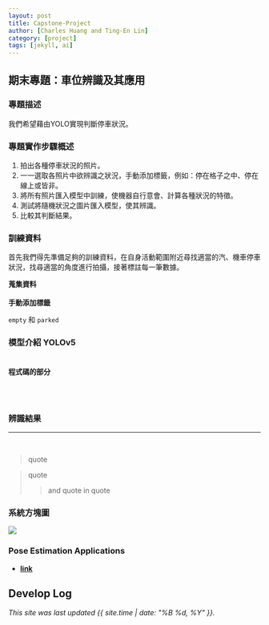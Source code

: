 ```yaml
---
layout: post
title: Capstone-Project
author: [Charles Huang and Ting-En Lin]
category: [project]
tags: [jekyll, ai]
---
```


## 期末專題：車位辨識及其應用

### 專題描述
我們希望藉由YOLO實現判斷停車狀況。<br>

### 專題實作步驟概述
1. 拍出各種停車狀況的照片。<br>
2. 一一選取各照片中欲辨識之狀況，手動添加標籤，例如：停在格子之中、停在線上或皆非。<br>
3. 將所有照片匯入模型中訓練，使機器自行意會、計算各種狀況的特徵。<br>
4. 測試將隨機狀況之圖片匯入模型，使其辨識。<br>
5. 比較其判斷結果。<br>

### 訓練資料
首先我們得先準備足夠的訓練資料，在自身活動範圍附近尋找適當的汽、機車停車狀況，找尋適當的角度進行拍攝，接著標註每一筆數據。

**蒐集資料**<br><br>
**手動添加標籤**

`empty` 和 ```parked ```

### 模型介紹 YOLOv5<br><br>

**程式碼的部分**


<br><br>

### 辨識結果
---



<br>

>quote

>quote
>>and quote in quote


### 系統方塊圖

![](https://github.com/rkuo2000/AI-course/blob/gh-pages/images/Stock_LSTM.png?raw=true)


### Pose Estimation Applications
* **[link](https://johnsonfitnesslive.com/?action=mirror_pro_intro)**<br/>







## Develop Log


*This site was last updated {{ site.time | date: "%B %d, %Y" }}.*
